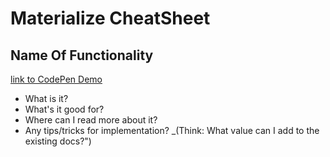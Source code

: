 # Materialize CheatSheet

## Name Of Functionality

[link to CodePen Demo]()

- What is it?
- What's it good for?
- Where can I read more about it?
- Any tips/tricks for implementation? _(Think: What value can I add to the existing docs?")


